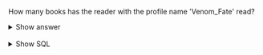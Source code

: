 ﻿How many books has the reader with the profile name 'Venom_Fate' read?

<details>
<summary>Show answer</summary>

179

</details>

<br/>

<details>
<summary>Show SQL</summary>

```sql
SELECT COUNT(*)
FROM book_read
WHERE status = 'read'
  AND profile_id = (
    SELECT id
    FROM profile
    WHERE profile_name = 'Venom_Fate'
);
```

</details>

